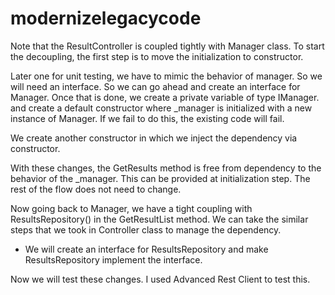 # modernizelegacycode

Note that the ResultController is coupled tightly with Manager class.
To start the decoupling, the first step is to move the initialization to constructor. 

Later one for unit testing, we have to mimic the behavior of manager. So we will need an interface. So we can go ahead and create an interface for Manager.
Once that is done, we create a private variable of type IManager. and create a default constructor where _manager is initialized with a new instance of Manager. If we fail to do this, the existing code will fail.

We create another constructor in which we inject the dependency via constructor.

With these changes, the GetResults method is free from dependency to the behavior of the _manager. This can be provided at initialization step.
The rest of the flow does not need to change.

Now going back to Manager, we have a tight coupling with ResultsRepository() in the GetResultList method. We can take the similar steps that we took in Controller class to manage the dependency.

- We will create an interface for ResultsRepository and make ResultsRepository implement the interface.

Now we will test these changes. I used Advanced Rest Client to test this.
